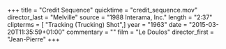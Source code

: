 +++
title = "Credit Sequence"
quicktime = "credit_sequence.mov"
director_last = "Melville"
source = "1988 Interama, Inc."
length = "2:37"
clipterms = [ "Tracking (Trucking) Shot",]
year = "1963"
date = "2015-03-20T11:35:59+01:00"
commentary = ""
film = "Le Doulos"
director_first = "Jean-Pierre"
+++
